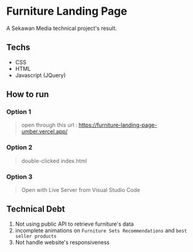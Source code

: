 # Furniture Landing Page
A Sekawan Media technical project's result.

## Techs
- CSS
- HTML
- Javascript (JQuery)

## How to run
### Option 1
> open through this url : https://furniture-landing-page-umber.vercel.app/
### Option 2
> double-clicked index.html
### Option 3
> Open with Live Server from Visual Studio Code


## Technical Debt
1. Not using public API to retrieve furniture's data
2. incomplete animations on `Furniture Sets Recommendations` and `best seller products`
3. Not handle website's responsiveness